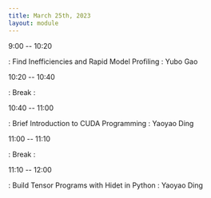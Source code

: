 ```yaml
---
title: March 25th, 2023
layout: module
---
```


9:00 -- 10:20

: Find Inefficiencies and Rapid Model Profiling
  : Yubo Gao

10:20 -- 10:40

: Break
  : 

10:40 -- 11:00

: Brief Introduction to CUDA Programming
  : Yaoyao Ding

11:00 -- 11:10

: Break
  : 

11:10 -- 12:00

: Build Tensor Programs with Hidet in Python
  : Yaoyao Ding
